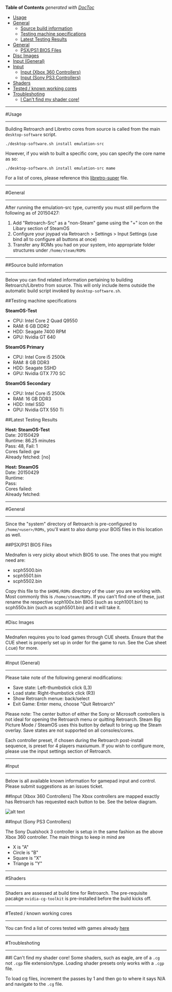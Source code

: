 <!-- START doctoc generated TOC please keep comment here to allow auto update -->
<!-- DON'T EDIT THIS SECTION, INSTEAD RE-RUN doctoc TO UPDATE -->
**Table of Contents**  *generated with [DocToc](https://github.com/thlorenz/doctoc)*

- [Usage](#usage)
- [General](#general)
  - [Source build information](#source-build-information)
  - [Testing machine specifications](#testing-machine-specifications)
  - [Latest Testing Results](#latest-testing-results)
- [General](#general-1)
  - [PSX/PS1 BIOS Files](#psxps1-bios-files)
- [Disc Images](#disc-images)
- [Input (General)](#input-general)
- [Input](#input)
  - [Input (Xbox 360 Controllers)](#input-xbox-360-controllers)
  - [Input (Sony PS3 Controllers)](#input-sony-ps3-controllers)
- [Shaders](#shaders)
- [Tested / known working cores](#tested--known-working-cores)
- [Troubleshoting](#troubleshoting)
  - [I Can't find my shader core!](#i-cant-find-my-shader-core)

<!-- END doctoc generated TOC please keep comment here to allow auto update -->

***
#Usage
***

Building Retroarch and Libretro cores from source is called from the main `desktop-software` script.

```
./desktop-software.sh install emulation-src
```

However, if you wish to built a specific core, you can specify the core name as so:

```
./desktop-software.sh install emulation-src mame
```

For a list of cores, please reference this [libretro-super](https://github.com/libretro/libretro-super/blob/master/libretro-build.sh#L91) file. 

***
#General
***
After running the emulation-src type, currently you must still perform the following as of 20150427:

1. Add "Retroarch-Src" as a "non-Steam" game using the "+" icon on the Libary section of SteamOS
2. Configure your joypad via Retroarch > Settings > Input Settings (use bind all to configure all buttons at once)
3. Transfer any ROMs you had on your system, into appropriate folder structures under `/home/steam/ROMs`
***
##Source build information
***
Below you can find related information pertaining to building Retroarch/Libretro from source. This will only include items outside the automatic build script invoked by `desktop-software.sh`.

##Testing machine specifications

**SteamOS-Test**  
* CPU: Intel Core 2 Quad Q9550
* RAM: 6 GB DDR2
* HDD: Seagate 7400 RPM
* GPU: Nvidia GT 640

**SteamOS Primary**  
* CPU: Intel Core i5 2500k
* RAM: 8 GB DDR3
* HDD: Seagate SSHD
* GPU: Nvidia GTX 770 SC

**SteamOS Secondary**  
* CPU: Intel Core i5 2500k
* RAM: 16 GB DDR3
* HDD: Intel SSD
* GPU: Nvidia GTX 550 Ti

##Latest Testing Results

**Host: SteamOS-Test**  
Date: 20150429  
Runtime: 86.25 minutes  
Pass: 48, Fail: 1  
Cores failed: gw  
Already fetched: [no]  

**Host: SteamOS**  
Date: 20150429    
Runtime:   
Pass:   
Cores failed:  
Already fetched:    

***
#General
***
Since the "system" directory of Retroarch is pre-configured to `/home/<user>/ROMs`, you'll want to also dump your BOIS files in this location as well.

##PSX/PS1 BIOS Files

Mednafen is very picky about which BIOS to use. The ones that you might need are:

* scph5500.bin
* scph5501.bin
* scph5502.bin

Copy this file to the `$HOME/ROMs` directory of the user you are working with. Most commonly this is `/home/steam/ROMs`. If you can't find one of these, just rename the respective scph100x.bin BIOS (such as scph1001.bin) to scph550x.bin (such as scph5501.bin) and it will take it. 

***
#Disc Images
***

Mednafen requires you to load games through CUE sheets. Ensure that the CUE sheet is properly set up in order for the game to run. See the Cue sheet (.cue) for more.

***
#Input (General)
***
Please take note of the following general modifications:

* Save state: Left-thumbstick click (L3)
* Load state: Right-thumbstick click (R3)
* Show Retroarch menue: back/select
* Exit Game: Enter menu, choose "Quit Retroarch"
 
Please note: The center button of either the Sony or Microsoft controllers is not ideal for opening the Retroarch menu or quitting Retroarch. Steam Big Picture Mode / SteamOS uses this button by default to bring up the Steam overlay. Save states are not supported on all consoles/cores.

Each controller preset, if chosen during the Retroarch post-install sequence, is preset for 4 players maxiumum. If you wish to configure more, please use the input settings section of Retroarch.

***
#Input
***
Below is all available known information for gamepad input and control.
Please submit suggestions as an issues ticket.

##Input (Xbox 360 Controllers)
The Xbox controllers are mapped exactly has Retroarch has requested each button to be. See the below diagram.

![alt text](http://www.libregeek.org/wp-content/uploads/2014/04/xbox-controller-mapping-1024x768.jpg "Xbox 360 Controller")

##Input (Sony PS3 Controllers)

The Sony Dualshock 3 controller is setup in the same fashion as the above Xbox 360 controller. The main things to keep in mind are

* X is "A"
* Circle is "B"
* Square is "X"
* Triange is "Y"

***
#Shaders
***

Shaders are assessed at build time for Retroarch. The pre-requisite pacakge `nvidia-cg-toolkit` is pre-installed before the build kicks off.

***
#Tested / known working cores
***
You can find a list of cores tested with games already [here](https://github.com/ProfessorKaos64/SteamOS-Tools/edit/testing/docs/Retroarch-Testing-Checklist.md)

***
#Troubleshoting
***

##I Can't find my shader core!
Some shaders, such as eagle, are of a `.cg` not `.cgp` file extension/type. Loading shader presets only works with a `.cgp` file.

To load cg files, increment the passes by 1 and then go to where it says N/A and navigate to the `.cg` file.
